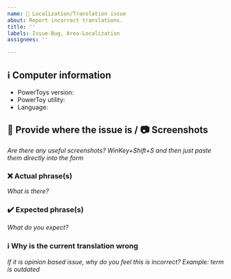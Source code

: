 ```yaml
---
name: 📖 Localization/Translation issue
about: Report incorrect translations.
title: ''
labels: Issue-Bug, Area-Localization
assignees: ''

---
```


## ℹ Computer information

- PowerToys version: 
- PowerToy utility:
- Language:

## 📝 Provide where the issue is / 📷 Screenshots

_Are there any useful screenshots? WinKey+Shift+S and then just paste them directly into the form_

### ❌ Actual phrase(s)

_What is there?_

### ✔️ Expected phrase(s)

_What do you expect?_

### ℹ Why is the current translation wrong

_If it is opinion based issue, why do you feel this is incorrect?  Example: term is outdated_

